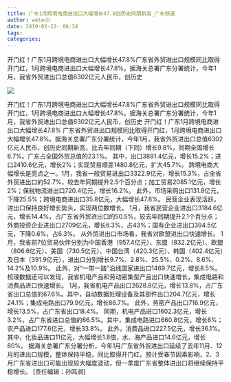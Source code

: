 ```yaml
---
title: 广东1月跨境电商进出口大幅增长47.8创历史同期新高_广东频道
author: wetech
date: 2019-02-22- 06:34
tags: 
categories: 
---
```

开门红！广东1月跨境电商进出口大幅增长47.8%广东省外贸进出口规模同比取得开门红，1月跨境电商进出口大幅增长47.8%。据海关总署广东分署统计，今年1月，我省外贸进出口总值6302亿元人民币，创历史
<!-- more -->
                
<img align="center" border="0" src="http://p2.ifengimg.com/a/2016/0810/204c433878d5cf9size1_w16_h16.png" />
                
                
            
开门红！广东1月跨境电商进出口大幅增长47.8%广东省外贸进出口规模同比取得开门红，1月跨境电商进出口大幅增长47.8%。据海关总署广东分署统计，今年1月，我省外贸进出口总值6302亿元人民币，创历史
开门红！广东1月跨境电商进出口大幅增长47.8%
广东省外贸进出口规模同比取得开门红，1月跨境电商进出口大幅增长47.8%。据海关总署广东分署统计，今年1月，我省外贸进出口总值6302亿元人民币，创历史同期新高，比去年同期（下同）增长9.8%，同期全国增长8.7%。广东占全国外贸总值的23.1%。
其中，出口3891.4亿元，增长15.2%；进口2410.6亿元，增长2%；实现贸易顺差1480.8亿元，扩大45.7%。
跨境电商大幅增长是亮点之一。1月，我省一般贸易进出口3322.9亿元，增长15.3%，占全省外贸进出口的52.7%，较去年同期提升2.5个百分点；加工贸易2085.1亿元，增长2%；保税物流进出口720.4亿元，增长16.2%。
此外，市场采购出口131.8亿元，下降25.5%；跨境电商进出口35.8亿元，大幅增长47.8%。
民营企业表现活跃，进出口保持良好增长势头，实现两位数增长。
1月，我省民营企业进出口3184.6亿元，增长14.4%，占广东省外贸进出口的50.5%，较去年同期提升2.1个百分点；外商投资企业进出口2709亿元，增长6.3%，占43%；国有企业进出口394.5亿元，下降0.6%，占6.3%。
从外贸进出口市场看，我省对欧盟进出口快速增长。
1月，我省前7位贸易伙伴分别为中国香港（957.4亿元）、东盟（832.2亿元）、欧盟（806.6亿元）、美国（730.5亿元）、中国台湾（420.3亿元）、韩国（402.4亿元）及日本（391.9亿元），进出口分别增长9.7%、2.8%、25.5%、0.2%、8.6%、14.2%及10.9%。
此外，对“一带一路”沿线国家进出口1469.7亿元，增长8.5%。
梳理数据还可以发现，我省机电产品和劳动密集型产品出口快速增长，集成电路和消费品进口快速增长。
1月，我省机电产品出口2628.8亿元，增长13.8%，占广东省出口总值的67.6%。其中，自动数据处理设备及其部件出口204.7亿元，增长24.1%；集成电路出口79.9亿元，增长86.7%。
此外，劳密产品出口716.9亿元，增长13.5%，占广东省出口18.4%。
同期，机电产品进口1602.3亿元，增长3.2%，占广东省进口总值的66.5%。其中，集成电路进口660.8亿元，增长8%；农产品进口177.6亿元，增长33.8%。
此外，消费品进口227.5亿元，增长36.1%。其中，化妆品进口11亿元，大幅增长1.8倍，水、海产品进口14.6亿元，增长80%。
据海关总署广东分署分析，今年1月广东省外贸进出口延续了去年11月、12月的进出口规模，整体保持平稳，同比取得开门红。预计受春节因素影响，2、3月广东省进出口可能出现较大幅度波动，但一季度广东省整体进出口将继续保持平稳增长。
[责任编辑：孙鸣涧]
            
